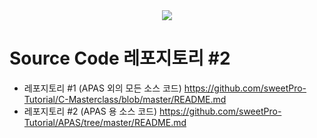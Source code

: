 <div align=center>
	<img src="https://capsule-render.vercel.app/api?type=waving&color=auto&height=200&section=header&text=C%20%EA%B0%9C%EB%B0%9C%20%EB%A7%88%EC%8A%A4%ED%84%B0%ED%81%B4%EB%9E%98%EC%8A%A4&fontSize=90" />	
</div>

# Source Code 레포지토리 #2

+ 레포지토리 #1 (APAS 외의 모든 소스 코드)
  https://github.com/sweetPro-Tutorial/C-Masterclass/blob/master/README.md
+ 레포지토리 #2 (APAS 용 소스 코드)
  https://github.com/sweetPro-Tutorial/APAS/tree/master/README.md

